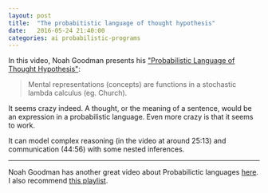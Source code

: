```yaml
---
layout: post
title:  "The probabitistic language of thought hypothesis"
date:   2016-05-24 21:40:00
categories: ai probabilistic-programs
---
```


In this video, Noah Goodman presents his ["Probabilistic Language of Thought Hypothesis"](https://youtu.be/239aVfgJ-0E?t=20m57s):

> Mental representations (concepts) are functions in a stochastic lambda calculus (eg. Church).

It seems crazy indeed. A thought, or the meaning of a sentence, would be an expression in a probabilistic language.
Even more crazy is that it seems to work.

It can model complex reasoning (in the video at around 25:13) and communication (44:56) with some nested
inferences.

----

Noah Goodman has another great video about Probabilictic languages [here](https://www.youtube.com/watch?v=rGz0nagM-TA).
I also recommend [this playlist](https://www.youtube.com/playlist?list=PLrAb-t__RblvPdrfeFBxN81Qb5BwGOH_I).